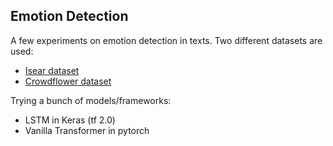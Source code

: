 ## Emotion Detection

A few experiments on emotion detection in texts. Two different datasets are used:
* [Isear dataset](https://www.researchgate.net/figure/Characteristics-of-the-ISEAR-Dataset_tbl1_313407834)
* [Crowdflower dataset](https://www.figure-eight.com/data-for-everyone/)


Trying a bunch of models/frameworks:
* LSTM in Keras (tf 2.0)
* Vanilla Transformer in pytorch
